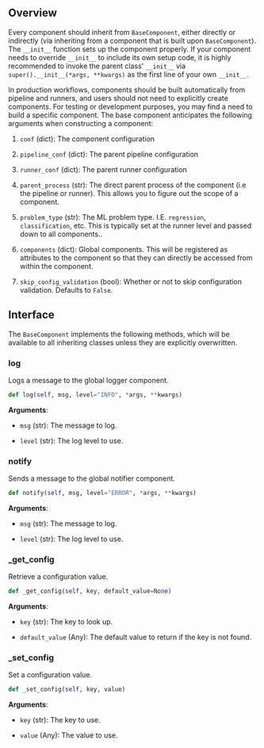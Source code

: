 ## Overview

Every component should inherit from `BaseComponent`, either directly or indirectly (via inheriting from a component that is built upon `BaseComponent`). The `__init__` function sets up the component properly. If your component needs to override `__init__` to include its own setup code, it is highly recommended to invoke the parent class' `__init__` via `super().__init__(*args, **kwargs)` as the first line of your own `__init__`. 

In production workflows, components should be built automatically from pipeline and runners, and users should not need to explicitly create components. For testing or development purposes, you may find a need to build a specific component. The base component anticipates the following arguments when constructing a component: 

1. `conf` (dict): The component configuration

2. `pipeline_conf` (dict): The parent pipeline configuration

3.  `runner_conf` (dict): The parent runner configuration

4. `parent_process` (str): The direct parent process of the component (i.e the pipeline or runner). This allows you to figure out the scope of a component. 

5. `problem_type` (str): The ML problem type. I.E. `regression`, `classification`, etc. This is typically set at the runner level and passed down to all components.. 

6. `components` (dict): Global components. This will be registered as attributes to the component so that they can directly be accessed from within the component.  

7. `skip_config_validation` (bool): Whether or not to skip configuration validation. Defaults to `False`.

## Interface

The `BaseComponent` implements the following methods, which will be available to all inheriting classes unless they are explicitly overwritten. 

### log 

Logs a message to the global logger component. 

```python
def log(self, msg, level="INFO", *args, **kwargs)
```

**Arguments**: 

- `msg` (str): The message to log. 

- `level` (str): The log level to use. 

### notify 

Sends a message to the global notifier component. 

```python
def notify(self, msg, level="ERROR", *args, **kwargs)
```
**Arguments**: 

- `msg` (str): The message to log. 

- `level` (str): The log level to use. 

### _get_config

Retrieve a configuration value. 

```python 
def _get_config(self, key, default_value=None)
```

**Arguments**: 

- `key` (str): The key to look up. 

- `default_value` (Any): The default value to return if the key is not found.

### _set_config

Set a configuration value. 

```python
def _set_config(self, key, value)
```

**Arguments**: 

- `key` (str): The key to use. 

- `value` (Any): The value to use.
